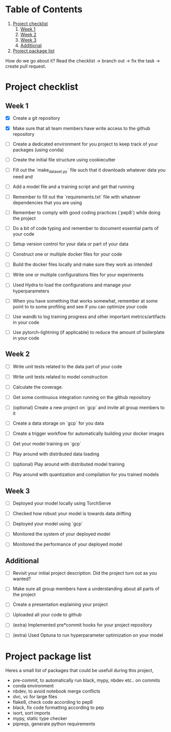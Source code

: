 
# Table of Contents

1.  [Project checklist](#orgf1bbc1d)
    1.  [Week 1](#org1ec5429)
    2.  [Week 2](#orgaa06024)
    3.  [Week 3](#org5785851)
    4.  [Additional](#orgf0bdae3)
2.  [Project package list](#org65de76f)

How do we go about it? Read the checklist -> branch out -> fix the task -> create pull request.


<a id="orgf1bbc1d"></a>

# Project checklist


<a id="org1ec5429"></a>

## Week 1

-   [X] Create a git repository
-   [X] Make sure that all team members have write access to the github repository
-   [ ] Create a dedicated environment for you project to keep track of your packages (using conda)
-   [ ] Create the initial file structure using cookiecutter
-   [ ] Fill out the \`make<sub>dataset.py</sub>\` file such that it downloads whatever data you need and
-   [ ] Add a model file and a training script and get that running
-   [ ] Remember to fill out the \`requirements.txt\` file with whatever dependencies that you are using
-   [ ] Remember to comply with good coding practices (\`pep8\`) while doing the project
-   [ ] Do a bit of code typing and remember to document essential parts of your code
-   [ ] Setup version control for your data or part of your data
-   [ ] Construct one or multiple docker files for your code
-   [ ] Build the docker files locally and make sure they work as intended
-   [ ] Write one or multiple configurations files for your experiments
-   [ ] Used Hydra to load the configurations and manage your hyperparameters
-   [ ] When you have something that works somewhat, remember at some point to to some profiling and see if
    you can optimize your code
-   [ ] Use wandb to log training progress and other important metrics/artifacts in your code
-   [ ] Use pytorch-lightning (if applicable) to reduce the amount of boilerplate in your code


<a id="orgaa06024"></a>

## Week 2

-   [ ] Write unit tests related to the data part of your code
-   [ ] Write unit tests related to model construction
-   [ ] Calculate the coverage.
-   [ ] Get some continuous integration running on the github repository
-   [ ] (optional) Create a new project on \`gcp\` and invite all group members to it
-   [ ] Create a data storage on \`gcp\` for you data
-   [ ] Create a trigger workflow for automatically building your docker images
-   [ ] Get your model training on \`gcp\`
-   [ ] Play around with distributed data loading
-   [ ] (optional) Play around with distributed model training
-   [ ] Play around with quantization and compilation for you trained models


<a id="org5785851"></a>

## Week 3

-   [ ] Deployed your model locally using TorchServe
-   [ ] Checked how robust your model is towards data drifting
-   [ ] Deployed your model using \`gcp\`
-   [ ] Monitored the system of your deployed model
-   [ ] Monitored the performance of your deployed model


<a id="orgf0bdae3"></a>

## Additional

-   [ ] Revisit your initial project description. Did the project turn out as you wanted?
-   [ ] Make sure all group members have a understanding about all parts of the project
-   [ ] Create a presentation explaining your project
-   [ ] Uploaded all your code to github
-   [ ] (extra) Implemented pre\*commit hooks for your project repository
-   [ ] (extra) Used Optuna to run hyperparameter optimization on your model


<a id="org65de76f"></a>

# Project package list

Heres a small list of packages that could be usefull during this project,

-   pre-commit, to automatically run black, mypy, nbdev etc.. on commits
-   conda environment
-   nbdev, to avoid notebook merge conflicts
-   dvc, vc for large files
-   flake8, check code according to pep8
-   black, fix code formatting according to pep
-   isort, sort imports
-   mypy, static type checker
-   pipreqs, generate python requirements

